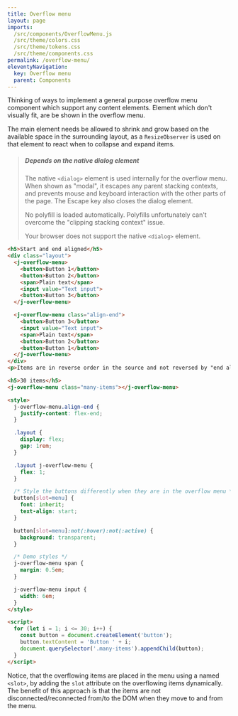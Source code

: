 ```yaml
---
title: Overflow menu
layout: page
imports:
  /src/components/OverflowMenu.js
  /src/theme/colors.css
  /src/theme/tokens.css
  /src/theme/components.css
permalink: /overflow-menu/
eleventyNavigation:
  key: Overflow menu
  parent: Components
---
```


Thinking of ways to implement a general purpose overflow menu component which support any content elements. Element which don't visually fit, are be shown in the overflow menu.

The main element needs be allowed to shrink and grow based on the available space in the surrounding layout, as a `ResizeObserver` is used on that element to react when to collapse and expand items.

> ##### Depends on the native dialog element
> The native `<dialog>` element is used internally for the overflow menu. When shown as "modal", it escapes any parent stacking contexts, and prevents mouse and keyboard interaction with the other parts of the page. The Escape key also closes the dialog element.
>
> No polyfill is loaded automatically. Polyfills unfortunately can't overcome the "clipping stacking context" issue.
>
> <p class="dialog-not-supported">Your browser does not support the native <code>&lt;dialog&gt;</code> element.</p>

<render-example></render-example>
```html
<h5>Start and end aligned</h5>
<div class="layout">
  <j-overflow-menu>
    <button>Button 1</button>
    <button>Button 2</button>
    <span>Plain text</span>
    <input value="Text input">
    <button>Button 3</button>
  </j-overflow-menu>

  <j-overflow-menu class="align-end">
    <button>Button 3</button>
    <input value="Text input">
    <span>Plain text</span>
    <button>Button 2</button>
    <button>Button 1</button>
  </j-overflow-menu>
</div>
<p>Items are in reverse order in the source and not reversed by "end alignment".</p>

<h5>30 items</h5>
<j-overflow-menu class="many-items"></j-overflow-menu>

<style>
  j-overflow-menu.align-end {
    justify-content: flex-end;
  }

  .layout {
    display: flex;
    gap: 1rem;
  }

  .layout j-overflow-menu {
    flex: 1;
  }

  /* Style the buttons differently when they are in the overflow menu */
  button[slot=menu] {
    font: inherit;
    text-align: start;
  }

  button[slot=menu]:not(:hover):not(:active) {
    background: transparent;
  }

  /* Demo styles */
  j-overflow-menu span {
    margin: 0.5em;
  }

  j-overflow-menu input {
    width: 6em;
  }
</style>

<script>
  for (let i = 1; i <= 30; i++) {
    const button = document.createElement('button');
    button.textContent = 'Button ' + i;
    document.querySelector('.many-items').appendChild(button);
  }
</script>
```

<script>
if (typeof HTMLDialogElement !== 'undefined') {
  document.querySelector('.dialog-not-supported').style.display = 'none';
}
</script>

<style>
.dialog-not-supported {
  color: var(--red-600);
}
</style>

Notice, that the overflowing items are placed in the menu using a named `<slot>`, by adding the `slot` attribute on the overflowing items dynamically. The benefit of this approach is that the items are not disconnected/reconnected from/to the DOM when they move to and from the menu.
